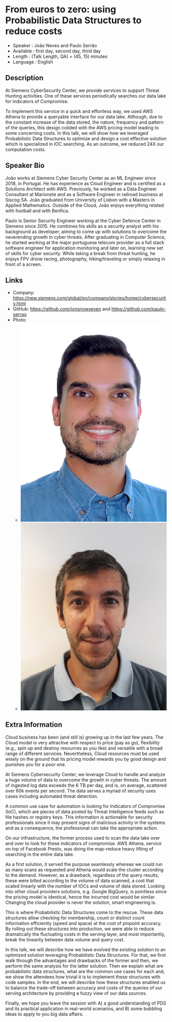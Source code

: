 From euros to zero: using Probabilistic Data Structures to reduce costs
=================================================

* Speaker   : João Neves and Paulo Serrão
* Available : first day, second day, third day
* Length    : (Talk Length, QA) = (45, 15) minutes
* Language  : English

Description
-----------

At Siemens CyberSecurity Center, we provide services to support Threat Hunting activities. One of these services periodically searches our data lake for Indicators of Compromise.

To implement this service in a quick and effortless way, we used AWS Athena to provide a queryable interface for our data lake.
Although, due to the constant increase of the data stored, the nature, frequency and pattern of the queries, this design colided with the AWS pricing model leading to some concerning costs.
In this talk, we will show how we leveraged Probabilistic Data Structures to optimize and design a cost effective solution which is specialized in IOC searching. As an outcome, we reduced 24X our computation costs.

Speaker Bio
-----------

João works at Siemens Cyber Security Center as an ML Engineer since 2018, in Portugal. He has experience as Cloud Engineer and is certified as a Solutions Architect with AWS. Previously, he worked as a Data Engineer Consultant at Marionete and as a Software Engineer in railroad business at Siscog SA. João graduated from University of Lisbon with a Masters in Applied Mathematics. Outside of the Cloud, João enjoys everything related with football and with Benfica.

Paulo is Senior Security Engineer working at the Cyber Defence Center in Siemens since 2015. He combines his skills as a security analyst with his background as developer, aiming to come up with solutions to overcome the neverending growth in cyber threats. After graduating in Computer Science, he started working at the major portuguese telecom provider as a full stack software engineer for application monitoring and later on, learning new set of skills for cyber security. While taking a break from threat hunting, he enjoys FPV drone racing, photography, hiking/traveling or simply relaxing in front of a screen.

Links
-----

* Company: https://new.siemens.com/global/en/company/stories/home/cybersecurity.html
* GitHub: https://github.com/jonsnowseven and https://github.com/paulo-serrao
* Photo:
  * ![Joao Neves](img/Joao%20Neves_short_wback.jpg "Joao Neves")
  * ![Paulo Serrão](img/paulo_serrao.jpg "Paulo Serrão")

Extra Information
-----------------

Cloud business has been (and still is) growing up in the last few years. The Cloud model is very attractive with respect to price (pay as go), flexibility (e.g., spin up and destroy resources as you like) and versatile with a broad range of different services. Nevertheless, Cloud resources must be used wisely on the ground that its pricing model rewards you by good design and punishes you for a poor one.

At Siemens Cybersecurity Center, we leverage Cloud to handle and analyze a huge volume of data to overcome the growth in cyber threats. The amount of ingested log data exceeds the 6 TB per day, and is, on average, scattered over 60k events per second. The data serves a myriad of security uses cases including automated threat detection.

A common use case for automation is looking for Indicators of Compromise (IoC), which are pieces of data posted by Threat Intelligence feeds such as file hashes or registry keys. This information is actionable for security professionals since it may present signs of malicious activity in the systems and as a consequence, the professional can take the appropriate action.

On our infrastructure, the former process used to scan the data lake over and over to look for these indicators of compromise. AWS Athena, service on top of Facebook Presto, was doing the map-reduce heavy lifting of searching in the entire data lake.

As a first solution, it served the purpose seamlessly whereas we could run as many scans as requested and Athena would scale the cluster according to the demand. However, as a drawback, regardless of the query results, these were billed according to the volume of data scanned, a cost that scaled linearly with the number of IOCs and volume of data stored. Looking into other cloud providers solutions, e.g. Google BigQuery, is pointless since the pricing model is identical, hence the incurred cost would be similar. Changing the cloud provider is never the solution, smart engineering is.

This is where Probabilistic Data Structures come to the rescue. These data structures allow checking for membership, count or distinct count information efficiently (speed and space) at the cost of pinpoint accuracy. By rolling out these structures into production, we were able to reduce dramatically the fluctuating costs in the serving layer, and most importantly, break the linearity between data volume and query cost.

In this talk, we will describe how we have evolved the existing solution to an optimized solution leveraging Probabilistic Data Structures. For that, we first walk through the advantages and drawbacks of the former and then, we perform the same analysis for the latter solution. Then we explain what are probabilistic data structures, what are the common use cases for each and, we show the attendees how trivial it is to implement these structures with code samples. In the end, we will describe how these structures enabled us to balance the trade-off between accuracy and costs of the queries of our serving architecture by providing a fuzzy view of our data sources.

Finally, we hope you leave the session with A) a good understanding of PDS and its practical application in real-world scenarios, and B) some bubbling ideas to apply to you big data affairs.
